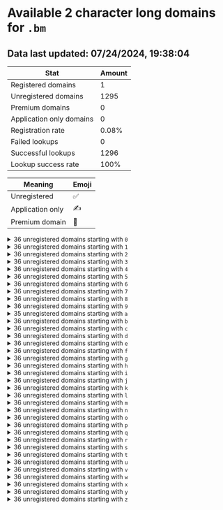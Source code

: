 # Available 2 character long domains for `.bm`

## Data last updated: 07/24/2024, 19:38:04

|Stat|Amount|
|--|--|
|Registered domains|1|
|Unregistered domains|1295|
|Premium domains|0|
|Application only domains|0|
|Registration rate|0.08%|
|Failed lookups|0|
|Successful lookups|1296|
|Lookup success rate|100%|


|Meaning|Emoji|
|--|--|
|Unregistered|:white_check_mark:|
|Application only|:writing_hand:|
|Premium domain|:gem:|

<details>
<summary>36 unregistered domains starting with <bold><code>0</code></bold></summary>

|Type|Domain|
|--|--|
|:white_check_mark:|`00.bm`|
|:white_check_mark:|`01.bm`|
|:white_check_mark:|`02.bm`|
|:white_check_mark:|`03.bm`|
|:white_check_mark:|`04.bm`|
|:white_check_mark:|`05.bm`|
|:white_check_mark:|`06.bm`|
|:white_check_mark:|`07.bm`|
|:white_check_mark:|`08.bm`|
|:white_check_mark:|`09.bm`|
|:white_check_mark:|`0a.bm`|
|:white_check_mark:|`0b.bm`|
|:white_check_mark:|`0c.bm`|
|:white_check_mark:|`0d.bm`|
|:white_check_mark:|`0e.bm`|
|:white_check_mark:|`0f.bm`|
|:white_check_mark:|`0g.bm`|
|:white_check_mark:|`0h.bm`|
|:white_check_mark:|`0i.bm`|
|:white_check_mark:|`0j.bm`|
|:white_check_mark:|`0k.bm`|
|:white_check_mark:|`0l.bm`|
|:white_check_mark:|`0m.bm`|
|:white_check_mark:|`0n.bm`|
|:white_check_mark:|`0o.bm`|
|:white_check_mark:|`0p.bm`|
|:white_check_mark:|`0q.bm`|
|:white_check_mark:|`0r.bm`|
|:white_check_mark:|`0s.bm`|
|:white_check_mark:|`0t.bm`|
|:white_check_mark:|`0u.bm`|
|:white_check_mark:|`0v.bm`|
|:white_check_mark:|`0w.bm`|
|:white_check_mark:|`0x.bm`|
|:white_check_mark:|`0y.bm`|
|:white_check_mark:|`0z.bm`|
</details>
<details>
<summary>36 unregistered domains starting with <bold><code>1</code></bold></summary>

|Type|Domain|
|--|--|
|:white_check_mark:|`10.bm`|
|:white_check_mark:|`11.bm`|
|:white_check_mark:|`12.bm`|
|:white_check_mark:|`13.bm`|
|:white_check_mark:|`14.bm`|
|:white_check_mark:|`15.bm`|
|:white_check_mark:|`16.bm`|
|:white_check_mark:|`17.bm`|
|:white_check_mark:|`18.bm`|
|:white_check_mark:|`19.bm`|
|:white_check_mark:|`1a.bm`|
|:white_check_mark:|`1b.bm`|
|:white_check_mark:|`1c.bm`|
|:white_check_mark:|`1d.bm`|
|:white_check_mark:|`1e.bm`|
|:white_check_mark:|`1f.bm`|
|:white_check_mark:|`1g.bm`|
|:white_check_mark:|`1h.bm`|
|:white_check_mark:|`1i.bm`|
|:white_check_mark:|`1j.bm`|
|:white_check_mark:|`1k.bm`|
|:white_check_mark:|`1l.bm`|
|:white_check_mark:|`1m.bm`|
|:white_check_mark:|`1n.bm`|
|:white_check_mark:|`1o.bm`|
|:white_check_mark:|`1p.bm`|
|:white_check_mark:|`1q.bm`|
|:white_check_mark:|`1r.bm`|
|:white_check_mark:|`1s.bm`|
|:white_check_mark:|`1t.bm`|
|:white_check_mark:|`1u.bm`|
|:white_check_mark:|`1v.bm`|
|:white_check_mark:|`1w.bm`|
|:white_check_mark:|`1x.bm`|
|:white_check_mark:|`1y.bm`|
|:white_check_mark:|`1z.bm`|
</details>
<details>
<summary>36 unregistered domains starting with <bold><code>2</code></bold></summary>

|Type|Domain|
|--|--|
|:white_check_mark:|`20.bm`|
|:white_check_mark:|`21.bm`|
|:white_check_mark:|`22.bm`|
|:white_check_mark:|`23.bm`|
|:white_check_mark:|`24.bm`|
|:white_check_mark:|`25.bm`|
|:white_check_mark:|`26.bm`|
|:white_check_mark:|`27.bm`|
|:white_check_mark:|`28.bm`|
|:white_check_mark:|`29.bm`|
|:white_check_mark:|`2a.bm`|
|:white_check_mark:|`2b.bm`|
|:white_check_mark:|`2c.bm`|
|:white_check_mark:|`2d.bm`|
|:white_check_mark:|`2e.bm`|
|:white_check_mark:|`2f.bm`|
|:white_check_mark:|`2g.bm`|
|:white_check_mark:|`2h.bm`|
|:white_check_mark:|`2i.bm`|
|:white_check_mark:|`2j.bm`|
|:white_check_mark:|`2k.bm`|
|:white_check_mark:|`2l.bm`|
|:white_check_mark:|`2m.bm`|
|:white_check_mark:|`2n.bm`|
|:white_check_mark:|`2o.bm`|
|:white_check_mark:|`2p.bm`|
|:white_check_mark:|`2q.bm`|
|:white_check_mark:|`2r.bm`|
|:white_check_mark:|`2s.bm`|
|:white_check_mark:|`2t.bm`|
|:white_check_mark:|`2u.bm`|
|:white_check_mark:|`2v.bm`|
|:white_check_mark:|`2w.bm`|
|:white_check_mark:|`2x.bm`|
|:white_check_mark:|`2y.bm`|
|:white_check_mark:|`2z.bm`|
</details>
<details>
<summary>36 unregistered domains starting with <bold><code>3</code></bold></summary>

|Type|Domain|
|--|--|
|:white_check_mark:|`30.bm`|
|:white_check_mark:|`31.bm`|
|:white_check_mark:|`32.bm`|
|:white_check_mark:|`33.bm`|
|:white_check_mark:|`34.bm`|
|:white_check_mark:|`35.bm`|
|:white_check_mark:|`36.bm`|
|:white_check_mark:|`37.bm`|
|:white_check_mark:|`38.bm`|
|:white_check_mark:|`39.bm`|
|:white_check_mark:|`3a.bm`|
|:white_check_mark:|`3b.bm`|
|:white_check_mark:|`3c.bm`|
|:white_check_mark:|`3d.bm`|
|:white_check_mark:|`3e.bm`|
|:white_check_mark:|`3f.bm`|
|:white_check_mark:|`3g.bm`|
|:white_check_mark:|`3h.bm`|
|:white_check_mark:|`3i.bm`|
|:white_check_mark:|`3j.bm`|
|:white_check_mark:|`3k.bm`|
|:white_check_mark:|`3l.bm`|
|:white_check_mark:|`3m.bm`|
|:white_check_mark:|`3n.bm`|
|:white_check_mark:|`3o.bm`|
|:white_check_mark:|`3p.bm`|
|:white_check_mark:|`3q.bm`|
|:white_check_mark:|`3r.bm`|
|:white_check_mark:|`3s.bm`|
|:white_check_mark:|`3t.bm`|
|:white_check_mark:|`3u.bm`|
|:white_check_mark:|`3v.bm`|
|:white_check_mark:|`3w.bm`|
|:white_check_mark:|`3x.bm`|
|:white_check_mark:|`3y.bm`|
|:white_check_mark:|`3z.bm`|
</details>
<details>
<summary>36 unregistered domains starting with <bold><code>4</code></bold></summary>

|Type|Domain|
|--|--|
|:white_check_mark:|`40.bm`|
|:white_check_mark:|`41.bm`|
|:white_check_mark:|`42.bm`|
|:white_check_mark:|`43.bm`|
|:white_check_mark:|`44.bm`|
|:white_check_mark:|`45.bm`|
|:white_check_mark:|`46.bm`|
|:white_check_mark:|`47.bm`|
|:white_check_mark:|`48.bm`|
|:white_check_mark:|`49.bm`|
|:white_check_mark:|`4a.bm`|
|:white_check_mark:|`4b.bm`|
|:white_check_mark:|`4c.bm`|
|:white_check_mark:|`4d.bm`|
|:white_check_mark:|`4e.bm`|
|:white_check_mark:|`4f.bm`|
|:white_check_mark:|`4g.bm`|
|:white_check_mark:|`4h.bm`|
|:white_check_mark:|`4i.bm`|
|:white_check_mark:|`4j.bm`|
|:white_check_mark:|`4k.bm`|
|:white_check_mark:|`4l.bm`|
|:white_check_mark:|`4m.bm`|
|:white_check_mark:|`4n.bm`|
|:white_check_mark:|`4o.bm`|
|:white_check_mark:|`4p.bm`|
|:white_check_mark:|`4q.bm`|
|:white_check_mark:|`4r.bm`|
|:white_check_mark:|`4s.bm`|
|:white_check_mark:|`4t.bm`|
|:white_check_mark:|`4u.bm`|
|:white_check_mark:|`4v.bm`|
|:white_check_mark:|`4w.bm`|
|:white_check_mark:|`4x.bm`|
|:white_check_mark:|`4y.bm`|
|:white_check_mark:|`4z.bm`|
</details>
<details>
<summary>36 unregistered domains starting with <bold><code>5</code></bold></summary>

|Type|Domain|
|--|--|
|:white_check_mark:|`50.bm`|
|:white_check_mark:|`51.bm`|
|:white_check_mark:|`52.bm`|
|:white_check_mark:|`53.bm`|
|:white_check_mark:|`54.bm`|
|:white_check_mark:|`55.bm`|
|:white_check_mark:|`56.bm`|
|:white_check_mark:|`57.bm`|
|:white_check_mark:|`58.bm`|
|:white_check_mark:|`59.bm`|
|:white_check_mark:|`5a.bm`|
|:white_check_mark:|`5b.bm`|
|:white_check_mark:|`5c.bm`|
|:white_check_mark:|`5d.bm`|
|:white_check_mark:|`5e.bm`|
|:white_check_mark:|`5f.bm`|
|:white_check_mark:|`5g.bm`|
|:white_check_mark:|`5h.bm`|
|:white_check_mark:|`5i.bm`|
|:white_check_mark:|`5j.bm`|
|:white_check_mark:|`5k.bm`|
|:white_check_mark:|`5l.bm`|
|:white_check_mark:|`5m.bm`|
|:white_check_mark:|`5n.bm`|
|:white_check_mark:|`5o.bm`|
|:white_check_mark:|`5p.bm`|
|:white_check_mark:|`5q.bm`|
|:white_check_mark:|`5r.bm`|
|:white_check_mark:|`5s.bm`|
|:white_check_mark:|`5t.bm`|
|:white_check_mark:|`5u.bm`|
|:white_check_mark:|`5v.bm`|
|:white_check_mark:|`5w.bm`|
|:white_check_mark:|`5x.bm`|
|:white_check_mark:|`5y.bm`|
|:white_check_mark:|`5z.bm`|
</details>
<details>
<summary>36 unregistered domains starting with <bold><code>6</code></bold></summary>

|Type|Domain|
|--|--|
|:white_check_mark:|`60.bm`|
|:white_check_mark:|`61.bm`|
|:white_check_mark:|`62.bm`|
|:white_check_mark:|`63.bm`|
|:white_check_mark:|`64.bm`|
|:white_check_mark:|`65.bm`|
|:white_check_mark:|`66.bm`|
|:white_check_mark:|`67.bm`|
|:white_check_mark:|`68.bm`|
|:white_check_mark:|`69.bm`|
|:white_check_mark:|`6a.bm`|
|:white_check_mark:|`6b.bm`|
|:white_check_mark:|`6c.bm`|
|:white_check_mark:|`6d.bm`|
|:white_check_mark:|`6e.bm`|
|:white_check_mark:|`6f.bm`|
|:white_check_mark:|`6g.bm`|
|:white_check_mark:|`6h.bm`|
|:white_check_mark:|`6i.bm`|
|:white_check_mark:|`6j.bm`|
|:white_check_mark:|`6k.bm`|
|:white_check_mark:|`6l.bm`|
|:white_check_mark:|`6m.bm`|
|:white_check_mark:|`6n.bm`|
|:white_check_mark:|`6o.bm`|
|:white_check_mark:|`6p.bm`|
|:white_check_mark:|`6q.bm`|
|:white_check_mark:|`6r.bm`|
|:white_check_mark:|`6s.bm`|
|:white_check_mark:|`6t.bm`|
|:white_check_mark:|`6u.bm`|
|:white_check_mark:|`6v.bm`|
|:white_check_mark:|`6w.bm`|
|:white_check_mark:|`6x.bm`|
|:white_check_mark:|`6y.bm`|
|:white_check_mark:|`6z.bm`|
</details>
<details>
<summary>36 unregistered domains starting with <bold><code>7</code></bold></summary>

|Type|Domain|
|--|--|
|:white_check_mark:|`70.bm`|
|:white_check_mark:|`71.bm`|
|:white_check_mark:|`72.bm`|
|:white_check_mark:|`73.bm`|
|:white_check_mark:|`74.bm`|
|:white_check_mark:|`75.bm`|
|:white_check_mark:|`76.bm`|
|:white_check_mark:|`77.bm`|
|:white_check_mark:|`78.bm`|
|:white_check_mark:|`79.bm`|
|:white_check_mark:|`7a.bm`|
|:white_check_mark:|`7b.bm`|
|:white_check_mark:|`7c.bm`|
|:white_check_mark:|`7d.bm`|
|:white_check_mark:|`7e.bm`|
|:white_check_mark:|`7f.bm`|
|:white_check_mark:|`7g.bm`|
|:white_check_mark:|`7h.bm`|
|:white_check_mark:|`7i.bm`|
|:white_check_mark:|`7j.bm`|
|:white_check_mark:|`7k.bm`|
|:white_check_mark:|`7l.bm`|
|:white_check_mark:|`7m.bm`|
|:white_check_mark:|`7n.bm`|
|:white_check_mark:|`7o.bm`|
|:white_check_mark:|`7p.bm`|
|:white_check_mark:|`7q.bm`|
|:white_check_mark:|`7r.bm`|
|:white_check_mark:|`7s.bm`|
|:white_check_mark:|`7t.bm`|
|:white_check_mark:|`7u.bm`|
|:white_check_mark:|`7v.bm`|
|:white_check_mark:|`7w.bm`|
|:white_check_mark:|`7x.bm`|
|:white_check_mark:|`7y.bm`|
|:white_check_mark:|`7z.bm`|
</details>
<details>
<summary>36 unregistered domains starting with <bold><code>8</code></bold></summary>

|Type|Domain|
|--|--|
|:white_check_mark:|`80.bm`|
|:white_check_mark:|`81.bm`|
|:white_check_mark:|`82.bm`|
|:white_check_mark:|`83.bm`|
|:white_check_mark:|`84.bm`|
|:white_check_mark:|`85.bm`|
|:white_check_mark:|`86.bm`|
|:white_check_mark:|`87.bm`|
|:white_check_mark:|`88.bm`|
|:white_check_mark:|`89.bm`|
|:white_check_mark:|`8a.bm`|
|:white_check_mark:|`8b.bm`|
|:white_check_mark:|`8c.bm`|
|:white_check_mark:|`8d.bm`|
|:white_check_mark:|`8e.bm`|
|:white_check_mark:|`8f.bm`|
|:white_check_mark:|`8g.bm`|
|:white_check_mark:|`8h.bm`|
|:white_check_mark:|`8i.bm`|
|:white_check_mark:|`8j.bm`|
|:white_check_mark:|`8k.bm`|
|:white_check_mark:|`8l.bm`|
|:white_check_mark:|`8m.bm`|
|:white_check_mark:|`8n.bm`|
|:white_check_mark:|`8o.bm`|
|:white_check_mark:|`8p.bm`|
|:white_check_mark:|`8q.bm`|
|:white_check_mark:|`8r.bm`|
|:white_check_mark:|`8s.bm`|
|:white_check_mark:|`8t.bm`|
|:white_check_mark:|`8u.bm`|
|:white_check_mark:|`8v.bm`|
|:white_check_mark:|`8w.bm`|
|:white_check_mark:|`8x.bm`|
|:white_check_mark:|`8y.bm`|
|:white_check_mark:|`8z.bm`|
</details>
<details>
<summary>36 unregistered domains starting with <bold><code>9</code></bold></summary>

|Type|Domain|
|--|--|
|:white_check_mark:|`90.bm`|
|:white_check_mark:|`91.bm`|
|:white_check_mark:|`92.bm`|
|:white_check_mark:|`93.bm`|
|:white_check_mark:|`94.bm`|
|:white_check_mark:|`95.bm`|
|:white_check_mark:|`96.bm`|
|:white_check_mark:|`97.bm`|
|:white_check_mark:|`98.bm`|
|:white_check_mark:|`99.bm`|
|:white_check_mark:|`9a.bm`|
|:white_check_mark:|`9b.bm`|
|:white_check_mark:|`9c.bm`|
|:white_check_mark:|`9d.bm`|
|:white_check_mark:|`9e.bm`|
|:white_check_mark:|`9f.bm`|
|:white_check_mark:|`9g.bm`|
|:white_check_mark:|`9h.bm`|
|:white_check_mark:|`9i.bm`|
|:white_check_mark:|`9j.bm`|
|:white_check_mark:|`9k.bm`|
|:white_check_mark:|`9l.bm`|
|:white_check_mark:|`9m.bm`|
|:white_check_mark:|`9n.bm`|
|:white_check_mark:|`9o.bm`|
|:white_check_mark:|`9p.bm`|
|:white_check_mark:|`9q.bm`|
|:white_check_mark:|`9r.bm`|
|:white_check_mark:|`9s.bm`|
|:white_check_mark:|`9t.bm`|
|:white_check_mark:|`9u.bm`|
|:white_check_mark:|`9v.bm`|
|:white_check_mark:|`9w.bm`|
|:white_check_mark:|`9x.bm`|
|:white_check_mark:|`9y.bm`|
|:white_check_mark:|`9z.bm`|
</details>
<details>
<summary>35 unregistered domains starting with <bold><code>a</code></bold></summary>

|Type|Domain|
|--|--|
|:white_check_mark:|`a0.bm`|
|:white_check_mark:|`a1.bm`|
|:white_check_mark:|`a2.bm`|
|:white_check_mark:|`a3.bm`|
|:white_check_mark:|`a4.bm`|
|:white_check_mark:|`a5.bm`|
|:white_check_mark:|`a6.bm`|
|:white_check_mark:|`a7.bm`|
|:white_check_mark:|`a8.bm`|
|:white_check_mark:|`a9.bm`|
|:white_check_mark:|`ab.bm`|
|:white_check_mark:|`ac.bm`|
|:white_check_mark:|`ad.bm`|
|:white_check_mark:|`ae.bm`|
|:white_check_mark:|`af.bm`|
|:white_check_mark:|`ag.bm`|
|:white_check_mark:|`ah.bm`|
|:white_check_mark:|`ai.bm`|
|:white_check_mark:|`aj.bm`|
|:white_check_mark:|`ak.bm`|
|:white_check_mark:|`al.bm`|
|:white_check_mark:|`am.bm`|
|:white_check_mark:|`an.bm`|
|:white_check_mark:|`ao.bm`|
|:white_check_mark:|`ap.bm`|
|:white_check_mark:|`aq.bm`|
|:white_check_mark:|`ar.bm`|
|:white_check_mark:|`as.bm`|
|:white_check_mark:|`at.bm`|
|:white_check_mark:|`au.bm`|
|:white_check_mark:|`av.bm`|
|:white_check_mark:|`aw.bm`|
|:white_check_mark:|`ax.bm`|
|:white_check_mark:|`ay.bm`|
|:white_check_mark:|`az.bm`|
</details>
<details>
<summary>36 unregistered domains starting with <bold><code>b</code></bold></summary>

|Type|Domain|
|--|--|
|:white_check_mark:|`b0.bm`|
|:white_check_mark:|`b1.bm`|
|:white_check_mark:|`b2.bm`|
|:white_check_mark:|`b3.bm`|
|:white_check_mark:|`b4.bm`|
|:white_check_mark:|`b5.bm`|
|:white_check_mark:|`b6.bm`|
|:white_check_mark:|`b7.bm`|
|:white_check_mark:|`b8.bm`|
|:white_check_mark:|`b9.bm`|
|:white_check_mark:|`ba.bm`|
|:white_check_mark:|`bb.bm`|
|:white_check_mark:|`bc.bm`|
|:white_check_mark:|`bd.bm`|
|:white_check_mark:|`be.bm`|
|:white_check_mark:|`bf.bm`|
|:white_check_mark:|`bg.bm`|
|:white_check_mark:|`bh.bm`|
|:white_check_mark:|`bi.bm`|
|:white_check_mark:|`bj.bm`|
|:white_check_mark:|`bk.bm`|
|:white_check_mark:|`bl.bm`|
|:white_check_mark:|`bm.bm`|
|:white_check_mark:|`bn.bm`|
|:white_check_mark:|`bo.bm`|
|:white_check_mark:|`bp.bm`|
|:white_check_mark:|`bq.bm`|
|:white_check_mark:|`br.bm`|
|:white_check_mark:|`bs.bm`|
|:white_check_mark:|`bt.bm`|
|:white_check_mark:|`bu.bm`|
|:white_check_mark:|`bv.bm`|
|:white_check_mark:|`bw.bm`|
|:white_check_mark:|`bx.bm`|
|:white_check_mark:|`by.bm`|
|:white_check_mark:|`bz.bm`|
</details>
<details>
<summary>36 unregistered domains starting with <bold><code>c</code></bold></summary>

|Type|Domain|
|--|--|
|:white_check_mark:|`c0.bm`|
|:white_check_mark:|`c1.bm`|
|:white_check_mark:|`c2.bm`|
|:white_check_mark:|`c3.bm`|
|:white_check_mark:|`c4.bm`|
|:white_check_mark:|`c5.bm`|
|:white_check_mark:|`c6.bm`|
|:white_check_mark:|`c7.bm`|
|:white_check_mark:|`c8.bm`|
|:white_check_mark:|`c9.bm`|
|:white_check_mark:|`ca.bm`|
|:white_check_mark:|`cb.bm`|
|:white_check_mark:|`cc.bm`|
|:white_check_mark:|`cd.bm`|
|:white_check_mark:|`ce.bm`|
|:white_check_mark:|`cf.bm`|
|:white_check_mark:|`cg.bm`|
|:white_check_mark:|`ch.bm`|
|:white_check_mark:|`ci.bm`|
|:white_check_mark:|`cj.bm`|
|:white_check_mark:|`ck.bm`|
|:white_check_mark:|`cl.bm`|
|:white_check_mark:|`cm.bm`|
|:white_check_mark:|`cn.bm`|
|:white_check_mark:|`co.bm`|
|:white_check_mark:|`cp.bm`|
|:white_check_mark:|`cq.bm`|
|:white_check_mark:|`cr.bm`|
|:white_check_mark:|`cs.bm`|
|:white_check_mark:|`ct.bm`|
|:white_check_mark:|`cu.bm`|
|:white_check_mark:|`cv.bm`|
|:white_check_mark:|`cw.bm`|
|:white_check_mark:|`cx.bm`|
|:white_check_mark:|`cy.bm`|
|:white_check_mark:|`cz.bm`|
</details>
<details>
<summary>36 unregistered domains starting with <bold><code>d</code></bold></summary>

|Type|Domain|
|--|--|
|:white_check_mark:|`d0.bm`|
|:white_check_mark:|`d1.bm`|
|:white_check_mark:|`d2.bm`|
|:white_check_mark:|`d3.bm`|
|:white_check_mark:|`d4.bm`|
|:white_check_mark:|`d5.bm`|
|:white_check_mark:|`d6.bm`|
|:white_check_mark:|`d7.bm`|
|:white_check_mark:|`d8.bm`|
|:white_check_mark:|`d9.bm`|
|:white_check_mark:|`da.bm`|
|:white_check_mark:|`db.bm`|
|:white_check_mark:|`dc.bm`|
|:white_check_mark:|`dd.bm`|
|:white_check_mark:|`de.bm`|
|:white_check_mark:|`df.bm`|
|:white_check_mark:|`dg.bm`|
|:white_check_mark:|`dh.bm`|
|:white_check_mark:|`di.bm`|
|:white_check_mark:|`dj.bm`|
|:white_check_mark:|`dk.bm`|
|:white_check_mark:|`dl.bm`|
|:white_check_mark:|`dm.bm`|
|:white_check_mark:|`dn.bm`|
|:white_check_mark:|`do.bm`|
|:white_check_mark:|`dp.bm`|
|:white_check_mark:|`dq.bm`|
|:white_check_mark:|`dr.bm`|
|:white_check_mark:|`ds.bm`|
|:white_check_mark:|`dt.bm`|
|:white_check_mark:|`du.bm`|
|:white_check_mark:|`dv.bm`|
|:white_check_mark:|`dw.bm`|
|:white_check_mark:|`dx.bm`|
|:white_check_mark:|`dy.bm`|
|:white_check_mark:|`dz.bm`|
</details>
<details>
<summary>36 unregistered domains starting with <bold><code>e</code></bold></summary>

|Type|Domain|
|--|--|
|:white_check_mark:|`e0.bm`|
|:white_check_mark:|`e1.bm`|
|:white_check_mark:|`e2.bm`|
|:white_check_mark:|`e3.bm`|
|:white_check_mark:|`e4.bm`|
|:white_check_mark:|`e5.bm`|
|:white_check_mark:|`e6.bm`|
|:white_check_mark:|`e7.bm`|
|:white_check_mark:|`e8.bm`|
|:white_check_mark:|`e9.bm`|
|:white_check_mark:|`ea.bm`|
|:white_check_mark:|`eb.bm`|
|:white_check_mark:|`ec.bm`|
|:white_check_mark:|`ed.bm`|
|:white_check_mark:|`ee.bm`|
|:white_check_mark:|`ef.bm`|
|:white_check_mark:|`eg.bm`|
|:white_check_mark:|`eh.bm`|
|:white_check_mark:|`ei.bm`|
|:white_check_mark:|`ej.bm`|
|:white_check_mark:|`ek.bm`|
|:white_check_mark:|`el.bm`|
|:white_check_mark:|`em.bm`|
|:white_check_mark:|`en.bm`|
|:white_check_mark:|`eo.bm`|
|:white_check_mark:|`ep.bm`|
|:white_check_mark:|`eq.bm`|
|:white_check_mark:|`er.bm`|
|:white_check_mark:|`es.bm`|
|:white_check_mark:|`et.bm`|
|:white_check_mark:|`eu.bm`|
|:white_check_mark:|`ev.bm`|
|:white_check_mark:|`ew.bm`|
|:white_check_mark:|`ex.bm`|
|:white_check_mark:|`ey.bm`|
|:white_check_mark:|`ez.bm`|
</details>
<details>
<summary>36 unregistered domains starting with <bold><code>f</code></bold></summary>

|Type|Domain|
|--|--|
|:white_check_mark:|`f0.bm`|
|:white_check_mark:|`f1.bm`|
|:white_check_mark:|`f2.bm`|
|:white_check_mark:|`f3.bm`|
|:white_check_mark:|`f4.bm`|
|:white_check_mark:|`f5.bm`|
|:white_check_mark:|`f6.bm`|
|:white_check_mark:|`f7.bm`|
|:white_check_mark:|`f8.bm`|
|:white_check_mark:|`f9.bm`|
|:white_check_mark:|`fa.bm`|
|:white_check_mark:|`fb.bm`|
|:white_check_mark:|`fc.bm`|
|:white_check_mark:|`fd.bm`|
|:white_check_mark:|`fe.bm`|
|:white_check_mark:|`ff.bm`|
|:white_check_mark:|`fg.bm`|
|:white_check_mark:|`fh.bm`|
|:white_check_mark:|`fi.bm`|
|:white_check_mark:|`fj.bm`|
|:white_check_mark:|`fk.bm`|
|:white_check_mark:|`fl.bm`|
|:white_check_mark:|`fm.bm`|
|:white_check_mark:|`fn.bm`|
|:white_check_mark:|`fo.bm`|
|:white_check_mark:|`fp.bm`|
|:white_check_mark:|`fq.bm`|
|:white_check_mark:|`fr.bm`|
|:white_check_mark:|`fs.bm`|
|:white_check_mark:|`ft.bm`|
|:white_check_mark:|`fu.bm`|
|:white_check_mark:|`fv.bm`|
|:white_check_mark:|`fw.bm`|
|:white_check_mark:|`fx.bm`|
|:white_check_mark:|`fy.bm`|
|:white_check_mark:|`fz.bm`|
</details>
<details>
<summary>36 unregistered domains starting with <bold><code>g</code></bold></summary>

|Type|Domain|
|--|--|
|:white_check_mark:|`g0.bm`|
|:white_check_mark:|`g1.bm`|
|:white_check_mark:|`g2.bm`|
|:white_check_mark:|`g3.bm`|
|:white_check_mark:|`g4.bm`|
|:white_check_mark:|`g5.bm`|
|:white_check_mark:|`g6.bm`|
|:white_check_mark:|`g7.bm`|
|:white_check_mark:|`g8.bm`|
|:white_check_mark:|`g9.bm`|
|:white_check_mark:|`ga.bm`|
|:white_check_mark:|`gb.bm`|
|:white_check_mark:|`gc.bm`|
|:white_check_mark:|`gd.bm`|
|:white_check_mark:|`ge.bm`|
|:white_check_mark:|`gf.bm`|
|:white_check_mark:|`gg.bm`|
|:white_check_mark:|`gh.bm`|
|:white_check_mark:|`gi.bm`|
|:white_check_mark:|`gj.bm`|
|:white_check_mark:|`gk.bm`|
|:white_check_mark:|`gl.bm`|
|:white_check_mark:|`gm.bm`|
|:white_check_mark:|`gn.bm`|
|:white_check_mark:|`go.bm`|
|:white_check_mark:|`gp.bm`|
|:white_check_mark:|`gq.bm`|
|:white_check_mark:|`gr.bm`|
|:white_check_mark:|`gs.bm`|
|:white_check_mark:|`gt.bm`|
|:white_check_mark:|`gu.bm`|
|:white_check_mark:|`gv.bm`|
|:white_check_mark:|`gw.bm`|
|:white_check_mark:|`gx.bm`|
|:white_check_mark:|`gy.bm`|
|:white_check_mark:|`gz.bm`|
</details>
<details>
<summary>36 unregistered domains starting with <bold><code>h</code></bold></summary>

|Type|Domain|
|--|--|
|:white_check_mark:|`h0.bm`|
|:white_check_mark:|`h1.bm`|
|:white_check_mark:|`h2.bm`|
|:white_check_mark:|`h3.bm`|
|:white_check_mark:|`h4.bm`|
|:white_check_mark:|`h5.bm`|
|:white_check_mark:|`h6.bm`|
|:white_check_mark:|`h7.bm`|
|:white_check_mark:|`h8.bm`|
|:white_check_mark:|`h9.bm`|
|:white_check_mark:|`ha.bm`|
|:white_check_mark:|`hb.bm`|
|:white_check_mark:|`hc.bm`|
|:white_check_mark:|`hd.bm`|
|:white_check_mark:|`he.bm`|
|:white_check_mark:|`hf.bm`|
|:white_check_mark:|`hg.bm`|
|:white_check_mark:|`hh.bm`|
|:white_check_mark:|`hi.bm`|
|:white_check_mark:|`hj.bm`|
|:white_check_mark:|`hk.bm`|
|:white_check_mark:|`hl.bm`|
|:white_check_mark:|`hm.bm`|
|:white_check_mark:|`hn.bm`|
|:white_check_mark:|`ho.bm`|
|:white_check_mark:|`hp.bm`|
|:white_check_mark:|`hq.bm`|
|:white_check_mark:|`hr.bm`|
|:white_check_mark:|`hs.bm`|
|:white_check_mark:|`ht.bm`|
|:white_check_mark:|`hu.bm`|
|:white_check_mark:|`hv.bm`|
|:white_check_mark:|`hw.bm`|
|:white_check_mark:|`hx.bm`|
|:white_check_mark:|`hy.bm`|
|:white_check_mark:|`hz.bm`|
</details>
<details>
<summary>36 unregistered domains starting with <bold><code>i</code></bold></summary>

|Type|Domain|
|--|--|
|:white_check_mark:|`i0.bm`|
|:white_check_mark:|`i1.bm`|
|:white_check_mark:|`i2.bm`|
|:white_check_mark:|`i3.bm`|
|:white_check_mark:|`i4.bm`|
|:white_check_mark:|`i5.bm`|
|:white_check_mark:|`i6.bm`|
|:white_check_mark:|`i7.bm`|
|:white_check_mark:|`i8.bm`|
|:white_check_mark:|`i9.bm`|
|:white_check_mark:|`ia.bm`|
|:white_check_mark:|`ib.bm`|
|:white_check_mark:|`ic.bm`|
|:white_check_mark:|`id.bm`|
|:white_check_mark:|`ie.bm`|
|:white_check_mark:|`if.bm`|
|:white_check_mark:|`ig.bm`|
|:white_check_mark:|`ih.bm`|
|:white_check_mark:|`ii.bm`|
|:white_check_mark:|`ij.bm`|
|:white_check_mark:|`ik.bm`|
|:white_check_mark:|`il.bm`|
|:white_check_mark:|`im.bm`|
|:white_check_mark:|`in.bm`|
|:white_check_mark:|`io.bm`|
|:white_check_mark:|`ip.bm`|
|:white_check_mark:|`iq.bm`|
|:white_check_mark:|`ir.bm`|
|:white_check_mark:|`is.bm`|
|:white_check_mark:|`it.bm`|
|:white_check_mark:|`iu.bm`|
|:white_check_mark:|`iv.bm`|
|:white_check_mark:|`iw.bm`|
|:white_check_mark:|`ix.bm`|
|:white_check_mark:|`iy.bm`|
|:white_check_mark:|`iz.bm`|
</details>
<details>
<summary>36 unregistered domains starting with <bold><code>j</code></bold></summary>

|Type|Domain|
|--|--|
|:white_check_mark:|`j0.bm`|
|:white_check_mark:|`j1.bm`|
|:white_check_mark:|`j2.bm`|
|:white_check_mark:|`j3.bm`|
|:white_check_mark:|`j4.bm`|
|:white_check_mark:|`j5.bm`|
|:white_check_mark:|`j6.bm`|
|:white_check_mark:|`j7.bm`|
|:white_check_mark:|`j8.bm`|
|:white_check_mark:|`j9.bm`|
|:white_check_mark:|`ja.bm`|
|:white_check_mark:|`jb.bm`|
|:white_check_mark:|`jc.bm`|
|:white_check_mark:|`jd.bm`|
|:white_check_mark:|`je.bm`|
|:white_check_mark:|`jf.bm`|
|:white_check_mark:|`jg.bm`|
|:white_check_mark:|`jh.bm`|
|:white_check_mark:|`ji.bm`|
|:white_check_mark:|`jj.bm`|
|:white_check_mark:|`jk.bm`|
|:white_check_mark:|`jl.bm`|
|:white_check_mark:|`jm.bm`|
|:white_check_mark:|`jn.bm`|
|:white_check_mark:|`jo.bm`|
|:white_check_mark:|`jp.bm`|
|:white_check_mark:|`jq.bm`|
|:white_check_mark:|`jr.bm`|
|:white_check_mark:|`js.bm`|
|:white_check_mark:|`jt.bm`|
|:white_check_mark:|`ju.bm`|
|:white_check_mark:|`jv.bm`|
|:white_check_mark:|`jw.bm`|
|:white_check_mark:|`jx.bm`|
|:white_check_mark:|`jy.bm`|
|:white_check_mark:|`jz.bm`|
</details>
<details>
<summary>36 unregistered domains starting with <bold><code>k</code></bold></summary>

|Type|Domain|
|--|--|
|:white_check_mark:|`k0.bm`|
|:white_check_mark:|`k1.bm`|
|:white_check_mark:|`k2.bm`|
|:white_check_mark:|`k3.bm`|
|:white_check_mark:|`k4.bm`|
|:white_check_mark:|`k5.bm`|
|:white_check_mark:|`k6.bm`|
|:white_check_mark:|`k7.bm`|
|:white_check_mark:|`k8.bm`|
|:white_check_mark:|`k9.bm`|
|:white_check_mark:|`ka.bm`|
|:white_check_mark:|`kb.bm`|
|:white_check_mark:|`kc.bm`|
|:white_check_mark:|`kd.bm`|
|:white_check_mark:|`ke.bm`|
|:white_check_mark:|`kf.bm`|
|:white_check_mark:|`kg.bm`|
|:white_check_mark:|`kh.bm`|
|:white_check_mark:|`ki.bm`|
|:white_check_mark:|`kj.bm`|
|:white_check_mark:|`kk.bm`|
|:white_check_mark:|`kl.bm`|
|:white_check_mark:|`km.bm`|
|:white_check_mark:|`kn.bm`|
|:white_check_mark:|`ko.bm`|
|:white_check_mark:|`kp.bm`|
|:white_check_mark:|`kq.bm`|
|:white_check_mark:|`kr.bm`|
|:white_check_mark:|`ks.bm`|
|:white_check_mark:|`kt.bm`|
|:white_check_mark:|`ku.bm`|
|:white_check_mark:|`kv.bm`|
|:white_check_mark:|`kw.bm`|
|:white_check_mark:|`kx.bm`|
|:white_check_mark:|`ky.bm`|
|:white_check_mark:|`kz.bm`|
</details>
<details>
<summary>36 unregistered domains starting with <bold><code>l</code></bold></summary>

|Type|Domain|
|--|--|
|:white_check_mark:|`l0.bm`|
|:white_check_mark:|`l1.bm`|
|:white_check_mark:|`l2.bm`|
|:white_check_mark:|`l3.bm`|
|:white_check_mark:|`l4.bm`|
|:white_check_mark:|`l5.bm`|
|:white_check_mark:|`l6.bm`|
|:white_check_mark:|`l7.bm`|
|:white_check_mark:|`l8.bm`|
|:white_check_mark:|`l9.bm`|
|:white_check_mark:|`la.bm`|
|:white_check_mark:|`lb.bm`|
|:white_check_mark:|`lc.bm`|
|:white_check_mark:|`ld.bm`|
|:white_check_mark:|`le.bm`|
|:white_check_mark:|`lf.bm`|
|:white_check_mark:|`lg.bm`|
|:white_check_mark:|`lh.bm`|
|:white_check_mark:|`li.bm`|
|:white_check_mark:|`lj.bm`|
|:white_check_mark:|`lk.bm`|
|:white_check_mark:|`ll.bm`|
|:white_check_mark:|`lm.bm`|
|:white_check_mark:|`ln.bm`|
|:white_check_mark:|`lo.bm`|
|:white_check_mark:|`lp.bm`|
|:white_check_mark:|`lq.bm`|
|:white_check_mark:|`lr.bm`|
|:white_check_mark:|`ls.bm`|
|:white_check_mark:|`lt.bm`|
|:white_check_mark:|`lu.bm`|
|:white_check_mark:|`lv.bm`|
|:white_check_mark:|`lw.bm`|
|:white_check_mark:|`lx.bm`|
|:white_check_mark:|`ly.bm`|
|:white_check_mark:|`lz.bm`|
</details>
<details>
<summary>36 unregistered domains starting with <bold><code>m</code></bold></summary>

|Type|Domain|
|--|--|
|:white_check_mark:|`m0.bm`|
|:white_check_mark:|`m1.bm`|
|:white_check_mark:|`m2.bm`|
|:white_check_mark:|`m3.bm`|
|:white_check_mark:|`m4.bm`|
|:white_check_mark:|`m5.bm`|
|:white_check_mark:|`m6.bm`|
|:white_check_mark:|`m7.bm`|
|:white_check_mark:|`m8.bm`|
|:white_check_mark:|`m9.bm`|
|:white_check_mark:|`ma.bm`|
|:white_check_mark:|`mb.bm`|
|:white_check_mark:|`mc.bm`|
|:white_check_mark:|`md.bm`|
|:white_check_mark:|`me.bm`|
|:white_check_mark:|`mf.bm`|
|:white_check_mark:|`mg.bm`|
|:white_check_mark:|`mh.bm`|
|:white_check_mark:|`mi.bm`|
|:white_check_mark:|`mj.bm`|
|:white_check_mark:|`mk.bm`|
|:white_check_mark:|`ml.bm`|
|:white_check_mark:|`mm.bm`|
|:white_check_mark:|`mn.bm`|
|:white_check_mark:|`mo.bm`|
|:white_check_mark:|`mp.bm`|
|:white_check_mark:|`mq.bm`|
|:white_check_mark:|`mr.bm`|
|:white_check_mark:|`ms.bm`|
|:white_check_mark:|`mt.bm`|
|:white_check_mark:|`mu.bm`|
|:white_check_mark:|`mv.bm`|
|:white_check_mark:|`mw.bm`|
|:white_check_mark:|`mx.bm`|
|:white_check_mark:|`my.bm`|
|:white_check_mark:|`mz.bm`|
</details>
<details>
<summary>36 unregistered domains starting with <bold><code>n</code></bold></summary>

|Type|Domain|
|--|--|
|:white_check_mark:|`n0.bm`|
|:white_check_mark:|`n1.bm`|
|:white_check_mark:|`n2.bm`|
|:white_check_mark:|`n3.bm`|
|:white_check_mark:|`n4.bm`|
|:white_check_mark:|`n5.bm`|
|:white_check_mark:|`n6.bm`|
|:white_check_mark:|`n7.bm`|
|:white_check_mark:|`n8.bm`|
|:white_check_mark:|`n9.bm`|
|:white_check_mark:|`na.bm`|
|:white_check_mark:|`nb.bm`|
|:white_check_mark:|`nc.bm`|
|:white_check_mark:|`nd.bm`|
|:white_check_mark:|`ne.bm`|
|:white_check_mark:|`nf.bm`|
|:white_check_mark:|`ng.bm`|
|:white_check_mark:|`nh.bm`|
|:white_check_mark:|`ni.bm`|
|:white_check_mark:|`nj.bm`|
|:white_check_mark:|`nk.bm`|
|:white_check_mark:|`nl.bm`|
|:white_check_mark:|`nm.bm`|
|:white_check_mark:|`nn.bm`|
|:white_check_mark:|`no.bm`|
|:white_check_mark:|`np.bm`|
|:white_check_mark:|`nq.bm`|
|:white_check_mark:|`nr.bm`|
|:white_check_mark:|`ns.bm`|
|:white_check_mark:|`nt.bm`|
|:white_check_mark:|`nu.bm`|
|:white_check_mark:|`nv.bm`|
|:white_check_mark:|`nw.bm`|
|:white_check_mark:|`nx.bm`|
|:white_check_mark:|`ny.bm`|
|:white_check_mark:|`nz.bm`|
</details>
<details>
<summary>36 unregistered domains starting with <bold><code>o</code></bold></summary>

|Type|Domain|
|--|--|
|:white_check_mark:|`o0.bm`|
|:white_check_mark:|`o1.bm`|
|:white_check_mark:|`o2.bm`|
|:white_check_mark:|`o3.bm`|
|:white_check_mark:|`o4.bm`|
|:white_check_mark:|`o5.bm`|
|:white_check_mark:|`o6.bm`|
|:white_check_mark:|`o7.bm`|
|:white_check_mark:|`o8.bm`|
|:white_check_mark:|`o9.bm`|
|:white_check_mark:|`oa.bm`|
|:white_check_mark:|`ob.bm`|
|:white_check_mark:|`oc.bm`|
|:white_check_mark:|`od.bm`|
|:white_check_mark:|`oe.bm`|
|:white_check_mark:|`of.bm`|
|:white_check_mark:|`og.bm`|
|:white_check_mark:|`oh.bm`|
|:white_check_mark:|`oi.bm`|
|:white_check_mark:|`oj.bm`|
|:white_check_mark:|`ok.bm`|
|:white_check_mark:|`ol.bm`|
|:white_check_mark:|`om.bm`|
|:white_check_mark:|`on.bm`|
|:white_check_mark:|`oo.bm`|
|:white_check_mark:|`op.bm`|
|:white_check_mark:|`oq.bm`|
|:white_check_mark:|`or.bm`|
|:white_check_mark:|`os.bm`|
|:white_check_mark:|`ot.bm`|
|:white_check_mark:|`ou.bm`|
|:white_check_mark:|`ov.bm`|
|:white_check_mark:|`ow.bm`|
|:white_check_mark:|`ox.bm`|
|:white_check_mark:|`oy.bm`|
|:white_check_mark:|`oz.bm`|
</details>
<details>
<summary>36 unregistered domains starting with <bold><code>p</code></bold></summary>

|Type|Domain|
|--|--|
|:white_check_mark:|`p0.bm`|
|:white_check_mark:|`p1.bm`|
|:white_check_mark:|`p2.bm`|
|:white_check_mark:|`p3.bm`|
|:white_check_mark:|`p4.bm`|
|:white_check_mark:|`p5.bm`|
|:white_check_mark:|`p6.bm`|
|:white_check_mark:|`p7.bm`|
|:white_check_mark:|`p8.bm`|
|:white_check_mark:|`p9.bm`|
|:white_check_mark:|`pa.bm`|
|:white_check_mark:|`pb.bm`|
|:white_check_mark:|`pc.bm`|
|:white_check_mark:|`pd.bm`|
|:white_check_mark:|`pe.bm`|
|:white_check_mark:|`pf.bm`|
|:white_check_mark:|`pg.bm`|
|:white_check_mark:|`ph.bm`|
|:white_check_mark:|`pi.bm`|
|:white_check_mark:|`pj.bm`|
|:white_check_mark:|`pk.bm`|
|:white_check_mark:|`pl.bm`|
|:white_check_mark:|`pm.bm`|
|:white_check_mark:|`pn.bm`|
|:white_check_mark:|`po.bm`|
|:white_check_mark:|`pp.bm`|
|:white_check_mark:|`pq.bm`|
|:white_check_mark:|`pr.bm`|
|:white_check_mark:|`ps.bm`|
|:white_check_mark:|`pt.bm`|
|:white_check_mark:|`pu.bm`|
|:white_check_mark:|`pv.bm`|
|:white_check_mark:|`pw.bm`|
|:white_check_mark:|`px.bm`|
|:white_check_mark:|`py.bm`|
|:white_check_mark:|`pz.bm`|
</details>
<details>
<summary>36 unregistered domains starting with <bold><code>q</code></bold></summary>

|Type|Domain|
|--|--|
|:white_check_mark:|`q0.bm`|
|:white_check_mark:|`q1.bm`|
|:white_check_mark:|`q2.bm`|
|:white_check_mark:|`q3.bm`|
|:white_check_mark:|`q4.bm`|
|:white_check_mark:|`q5.bm`|
|:white_check_mark:|`q6.bm`|
|:white_check_mark:|`q7.bm`|
|:white_check_mark:|`q8.bm`|
|:white_check_mark:|`q9.bm`|
|:white_check_mark:|`qa.bm`|
|:white_check_mark:|`qb.bm`|
|:white_check_mark:|`qc.bm`|
|:white_check_mark:|`qd.bm`|
|:white_check_mark:|`qe.bm`|
|:white_check_mark:|`qf.bm`|
|:white_check_mark:|`qg.bm`|
|:white_check_mark:|`qh.bm`|
|:white_check_mark:|`qi.bm`|
|:white_check_mark:|`qj.bm`|
|:white_check_mark:|`qk.bm`|
|:white_check_mark:|`ql.bm`|
|:white_check_mark:|`qm.bm`|
|:white_check_mark:|`qn.bm`|
|:white_check_mark:|`qo.bm`|
|:white_check_mark:|`qp.bm`|
|:white_check_mark:|`qq.bm`|
|:white_check_mark:|`qr.bm`|
|:white_check_mark:|`qs.bm`|
|:white_check_mark:|`qt.bm`|
|:white_check_mark:|`qu.bm`|
|:white_check_mark:|`qv.bm`|
|:white_check_mark:|`qw.bm`|
|:white_check_mark:|`qx.bm`|
|:white_check_mark:|`qy.bm`|
|:white_check_mark:|`qz.bm`|
</details>
<details>
<summary>36 unregistered domains starting with <bold><code>r</code></bold></summary>

|Type|Domain|
|--|--|
|:white_check_mark:|`r0.bm`|
|:white_check_mark:|`r1.bm`|
|:white_check_mark:|`r2.bm`|
|:white_check_mark:|`r3.bm`|
|:white_check_mark:|`r4.bm`|
|:white_check_mark:|`r5.bm`|
|:white_check_mark:|`r6.bm`|
|:white_check_mark:|`r7.bm`|
|:white_check_mark:|`r8.bm`|
|:white_check_mark:|`r9.bm`|
|:white_check_mark:|`ra.bm`|
|:white_check_mark:|`rb.bm`|
|:white_check_mark:|`rc.bm`|
|:white_check_mark:|`rd.bm`|
|:white_check_mark:|`re.bm`|
|:white_check_mark:|`rf.bm`|
|:white_check_mark:|`rg.bm`|
|:white_check_mark:|`rh.bm`|
|:white_check_mark:|`ri.bm`|
|:white_check_mark:|`rj.bm`|
|:white_check_mark:|`rk.bm`|
|:white_check_mark:|`rl.bm`|
|:white_check_mark:|`rm.bm`|
|:white_check_mark:|`rn.bm`|
|:white_check_mark:|`ro.bm`|
|:white_check_mark:|`rp.bm`|
|:white_check_mark:|`rq.bm`|
|:white_check_mark:|`rr.bm`|
|:white_check_mark:|`rs.bm`|
|:white_check_mark:|`rt.bm`|
|:white_check_mark:|`ru.bm`|
|:white_check_mark:|`rv.bm`|
|:white_check_mark:|`rw.bm`|
|:white_check_mark:|`rx.bm`|
|:white_check_mark:|`ry.bm`|
|:white_check_mark:|`rz.bm`|
</details>
<details>
<summary>36 unregistered domains starting with <bold><code>s</code></bold></summary>

|Type|Domain|
|--|--|
|:white_check_mark:|`s0.bm`|
|:white_check_mark:|`s1.bm`|
|:white_check_mark:|`s2.bm`|
|:white_check_mark:|`s3.bm`|
|:white_check_mark:|`s4.bm`|
|:white_check_mark:|`s5.bm`|
|:white_check_mark:|`s6.bm`|
|:white_check_mark:|`s7.bm`|
|:white_check_mark:|`s8.bm`|
|:white_check_mark:|`s9.bm`|
|:white_check_mark:|`sa.bm`|
|:white_check_mark:|`sb.bm`|
|:white_check_mark:|`sc.bm`|
|:white_check_mark:|`sd.bm`|
|:white_check_mark:|`se.bm`|
|:white_check_mark:|`sf.bm`|
|:white_check_mark:|`sg.bm`|
|:white_check_mark:|`sh.bm`|
|:white_check_mark:|`si.bm`|
|:white_check_mark:|`sj.bm`|
|:white_check_mark:|`sk.bm`|
|:white_check_mark:|`sl.bm`|
|:white_check_mark:|`sm.bm`|
|:white_check_mark:|`sn.bm`|
|:white_check_mark:|`so.bm`|
|:white_check_mark:|`sp.bm`|
|:white_check_mark:|`sq.bm`|
|:white_check_mark:|`sr.bm`|
|:white_check_mark:|`ss.bm`|
|:white_check_mark:|`st.bm`|
|:white_check_mark:|`su.bm`|
|:white_check_mark:|`sv.bm`|
|:white_check_mark:|`sw.bm`|
|:white_check_mark:|`sx.bm`|
|:white_check_mark:|`sy.bm`|
|:white_check_mark:|`sz.bm`|
</details>
<details>
<summary>36 unregistered domains starting with <bold><code>t</code></bold></summary>

|Type|Domain|
|--|--|
|:white_check_mark:|`t0.bm`|
|:white_check_mark:|`t1.bm`|
|:white_check_mark:|`t2.bm`|
|:white_check_mark:|`t3.bm`|
|:white_check_mark:|`t4.bm`|
|:white_check_mark:|`t5.bm`|
|:white_check_mark:|`t6.bm`|
|:white_check_mark:|`t7.bm`|
|:white_check_mark:|`t8.bm`|
|:white_check_mark:|`t9.bm`|
|:white_check_mark:|`ta.bm`|
|:white_check_mark:|`tb.bm`|
|:white_check_mark:|`tc.bm`|
|:white_check_mark:|`td.bm`|
|:white_check_mark:|`te.bm`|
|:white_check_mark:|`tf.bm`|
|:white_check_mark:|`tg.bm`|
|:white_check_mark:|`th.bm`|
|:white_check_mark:|`ti.bm`|
|:white_check_mark:|`tj.bm`|
|:white_check_mark:|`tk.bm`|
|:white_check_mark:|`tl.bm`|
|:white_check_mark:|`tm.bm`|
|:white_check_mark:|`tn.bm`|
|:white_check_mark:|`to.bm`|
|:white_check_mark:|`tp.bm`|
|:white_check_mark:|`tq.bm`|
|:white_check_mark:|`tr.bm`|
|:white_check_mark:|`ts.bm`|
|:white_check_mark:|`tt.bm`|
|:white_check_mark:|`tu.bm`|
|:white_check_mark:|`tv.bm`|
|:white_check_mark:|`tw.bm`|
|:white_check_mark:|`tx.bm`|
|:white_check_mark:|`ty.bm`|
|:white_check_mark:|`tz.bm`|
</details>
<details>
<summary>36 unregistered domains starting with <bold><code>u</code></bold></summary>

|Type|Domain|
|--|--|
|:white_check_mark:|`u0.bm`|
|:white_check_mark:|`u1.bm`|
|:white_check_mark:|`u2.bm`|
|:white_check_mark:|`u3.bm`|
|:white_check_mark:|`u4.bm`|
|:white_check_mark:|`u5.bm`|
|:white_check_mark:|`u6.bm`|
|:white_check_mark:|`u7.bm`|
|:white_check_mark:|`u8.bm`|
|:white_check_mark:|`u9.bm`|
|:white_check_mark:|`ua.bm`|
|:white_check_mark:|`ub.bm`|
|:white_check_mark:|`uc.bm`|
|:white_check_mark:|`ud.bm`|
|:white_check_mark:|`ue.bm`|
|:white_check_mark:|`uf.bm`|
|:white_check_mark:|`ug.bm`|
|:white_check_mark:|`uh.bm`|
|:white_check_mark:|`ui.bm`|
|:white_check_mark:|`uj.bm`|
|:white_check_mark:|`uk.bm`|
|:white_check_mark:|`ul.bm`|
|:white_check_mark:|`um.bm`|
|:white_check_mark:|`un.bm`|
|:white_check_mark:|`uo.bm`|
|:white_check_mark:|`up.bm`|
|:white_check_mark:|`uq.bm`|
|:white_check_mark:|`ur.bm`|
|:white_check_mark:|`us.bm`|
|:white_check_mark:|`ut.bm`|
|:white_check_mark:|`uu.bm`|
|:white_check_mark:|`uv.bm`|
|:white_check_mark:|`uw.bm`|
|:white_check_mark:|`ux.bm`|
|:white_check_mark:|`uy.bm`|
|:white_check_mark:|`uz.bm`|
</details>
<details>
<summary>36 unregistered domains starting with <bold><code>v</code></bold></summary>

|Type|Domain|
|--|--|
|:white_check_mark:|`v0.bm`|
|:white_check_mark:|`v1.bm`|
|:white_check_mark:|`v2.bm`|
|:white_check_mark:|`v3.bm`|
|:white_check_mark:|`v4.bm`|
|:white_check_mark:|`v5.bm`|
|:white_check_mark:|`v6.bm`|
|:white_check_mark:|`v7.bm`|
|:white_check_mark:|`v8.bm`|
|:white_check_mark:|`v9.bm`|
|:white_check_mark:|`va.bm`|
|:white_check_mark:|`vb.bm`|
|:white_check_mark:|`vc.bm`|
|:white_check_mark:|`vd.bm`|
|:white_check_mark:|`ve.bm`|
|:white_check_mark:|`vf.bm`|
|:white_check_mark:|`vg.bm`|
|:white_check_mark:|`vh.bm`|
|:white_check_mark:|`vi.bm`|
|:white_check_mark:|`vj.bm`|
|:white_check_mark:|`vk.bm`|
|:white_check_mark:|`vl.bm`|
|:white_check_mark:|`vm.bm`|
|:white_check_mark:|`vn.bm`|
|:white_check_mark:|`vo.bm`|
|:white_check_mark:|`vp.bm`|
|:white_check_mark:|`vq.bm`|
|:white_check_mark:|`vr.bm`|
|:white_check_mark:|`vs.bm`|
|:white_check_mark:|`vt.bm`|
|:white_check_mark:|`vu.bm`|
|:white_check_mark:|`vv.bm`|
|:white_check_mark:|`vw.bm`|
|:white_check_mark:|`vx.bm`|
|:white_check_mark:|`vy.bm`|
|:white_check_mark:|`vz.bm`|
</details>
<details>
<summary>36 unregistered domains starting with <bold><code>w</code></bold></summary>

|Type|Domain|
|--|--|
|:white_check_mark:|`w0.bm`|
|:white_check_mark:|`w1.bm`|
|:white_check_mark:|`w2.bm`|
|:white_check_mark:|`w3.bm`|
|:white_check_mark:|`w4.bm`|
|:white_check_mark:|`w5.bm`|
|:white_check_mark:|`w6.bm`|
|:white_check_mark:|`w7.bm`|
|:white_check_mark:|`w8.bm`|
|:white_check_mark:|`w9.bm`|
|:white_check_mark:|`wa.bm`|
|:white_check_mark:|`wb.bm`|
|:white_check_mark:|`wc.bm`|
|:white_check_mark:|`wd.bm`|
|:white_check_mark:|`we.bm`|
|:white_check_mark:|`wf.bm`|
|:white_check_mark:|`wg.bm`|
|:white_check_mark:|`wh.bm`|
|:white_check_mark:|`wi.bm`|
|:white_check_mark:|`wj.bm`|
|:white_check_mark:|`wk.bm`|
|:white_check_mark:|`wl.bm`|
|:white_check_mark:|`wm.bm`|
|:white_check_mark:|`wn.bm`|
|:white_check_mark:|`wo.bm`|
|:white_check_mark:|`wp.bm`|
|:white_check_mark:|`wq.bm`|
|:white_check_mark:|`wr.bm`|
|:white_check_mark:|`ws.bm`|
|:white_check_mark:|`wt.bm`|
|:white_check_mark:|`wu.bm`|
|:white_check_mark:|`wv.bm`|
|:white_check_mark:|`ww.bm`|
|:white_check_mark:|`wx.bm`|
|:white_check_mark:|`wy.bm`|
|:white_check_mark:|`wz.bm`|
</details>
<details>
<summary>36 unregistered domains starting with <bold><code>x</code></bold></summary>

|Type|Domain|
|--|--|
|:white_check_mark:|`x0.bm`|
|:white_check_mark:|`x1.bm`|
|:white_check_mark:|`x2.bm`|
|:white_check_mark:|`x3.bm`|
|:white_check_mark:|`x4.bm`|
|:white_check_mark:|`x5.bm`|
|:white_check_mark:|`x6.bm`|
|:white_check_mark:|`x7.bm`|
|:white_check_mark:|`x8.bm`|
|:white_check_mark:|`x9.bm`|
|:white_check_mark:|`xa.bm`|
|:white_check_mark:|`xb.bm`|
|:white_check_mark:|`xc.bm`|
|:white_check_mark:|`xd.bm`|
|:white_check_mark:|`xe.bm`|
|:white_check_mark:|`xf.bm`|
|:white_check_mark:|`xg.bm`|
|:white_check_mark:|`xh.bm`|
|:white_check_mark:|`xi.bm`|
|:white_check_mark:|`xj.bm`|
|:white_check_mark:|`xk.bm`|
|:white_check_mark:|`xl.bm`|
|:white_check_mark:|`xm.bm`|
|:white_check_mark:|`xn.bm`|
|:white_check_mark:|`xo.bm`|
|:white_check_mark:|`xp.bm`|
|:white_check_mark:|`xq.bm`|
|:white_check_mark:|`xr.bm`|
|:white_check_mark:|`xs.bm`|
|:white_check_mark:|`xt.bm`|
|:white_check_mark:|`xu.bm`|
|:white_check_mark:|`xv.bm`|
|:white_check_mark:|`xw.bm`|
|:white_check_mark:|`xx.bm`|
|:white_check_mark:|`xy.bm`|
|:white_check_mark:|`xz.bm`|
</details>
<details>
<summary>36 unregistered domains starting with <bold><code>y</code></bold></summary>

|Type|Domain|
|--|--|
|:white_check_mark:|`y0.bm`|
|:white_check_mark:|`y1.bm`|
|:white_check_mark:|`y2.bm`|
|:white_check_mark:|`y3.bm`|
|:white_check_mark:|`y4.bm`|
|:white_check_mark:|`y5.bm`|
|:white_check_mark:|`y6.bm`|
|:white_check_mark:|`y7.bm`|
|:white_check_mark:|`y8.bm`|
|:white_check_mark:|`y9.bm`|
|:white_check_mark:|`ya.bm`|
|:white_check_mark:|`yb.bm`|
|:white_check_mark:|`yc.bm`|
|:white_check_mark:|`yd.bm`|
|:white_check_mark:|`ye.bm`|
|:white_check_mark:|`yf.bm`|
|:white_check_mark:|`yg.bm`|
|:white_check_mark:|`yh.bm`|
|:white_check_mark:|`yi.bm`|
|:white_check_mark:|`yj.bm`|
|:white_check_mark:|`yk.bm`|
|:white_check_mark:|`yl.bm`|
|:white_check_mark:|`ym.bm`|
|:white_check_mark:|`yn.bm`|
|:white_check_mark:|`yo.bm`|
|:white_check_mark:|`yp.bm`|
|:white_check_mark:|`yq.bm`|
|:white_check_mark:|`yr.bm`|
|:white_check_mark:|`ys.bm`|
|:white_check_mark:|`yt.bm`|
|:white_check_mark:|`yu.bm`|
|:white_check_mark:|`yv.bm`|
|:white_check_mark:|`yw.bm`|
|:white_check_mark:|`yx.bm`|
|:white_check_mark:|`yy.bm`|
|:white_check_mark:|`yz.bm`|
</details>
<details>
<summary>36 unregistered domains starting with <bold><code>z</code></bold></summary>

|Type|Domain|
|--|--|
|:white_check_mark:|`z0.bm`|
|:white_check_mark:|`z1.bm`|
|:white_check_mark:|`z2.bm`|
|:white_check_mark:|`z3.bm`|
|:white_check_mark:|`z4.bm`|
|:white_check_mark:|`z5.bm`|
|:white_check_mark:|`z6.bm`|
|:white_check_mark:|`z7.bm`|
|:white_check_mark:|`z8.bm`|
|:white_check_mark:|`z9.bm`|
|:white_check_mark:|`za.bm`|
|:white_check_mark:|`zb.bm`|
|:white_check_mark:|`zc.bm`|
|:white_check_mark:|`zd.bm`|
|:white_check_mark:|`ze.bm`|
|:white_check_mark:|`zf.bm`|
|:white_check_mark:|`zg.bm`|
|:white_check_mark:|`zh.bm`|
|:white_check_mark:|`zi.bm`|
|:white_check_mark:|`zj.bm`|
|:white_check_mark:|`zk.bm`|
|:white_check_mark:|`zl.bm`|
|:white_check_mark:|`zm.bm`|
|:white_check_mark:|`zn.bm`|
|:white_check_mark:|`zo.bm`|
|:white_check_mark:|`zp.bm`|
|:white_check_mark:|`zq.bm`|
|:white_check_mark:|`zr.bm`|
|:white_check_mark:|`zs.bm`|
|:white_check_mark:|`zt.bm`|
|:white_check_mark:|`zu.bm`|
|:white_check_mark:|`zv.bm`|
|:white_check_mark:|`zw.bm`|
|:white_check_mark:|`zx.bm`|
|:white_check_mark:|`zy.bm`|
|:white_check_mark:|`zz.bm`|
</details>